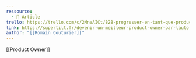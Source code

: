 ```yaml
---
ressource:
  - 📰 Article
trello: https://trello.com/c/2MneAICt/828-progresser-en-tant-que-product-owner-par-lauto%C3%A9valuation-romain-couturier
link: https://supertilt.fr/devenir-un-meilleur-product-owner-par-lauto-evaluation/
author: "[[Romain Couturier]]"
---
```

[[Product Owner]]
